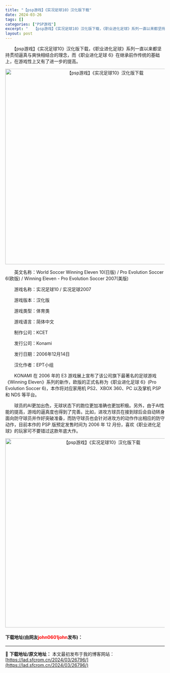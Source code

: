 ```yaml
---
title: "【psp游戏】《实况足球10》汉化版下载"
date: 2024-03-26
tags: []
categories: ["PSP游戏"]
excerpt: "　　【psp游戏】《实况足球10》汉化版下载，《职业进化足球》系列一直以来都坚持贯彻逼真与爽快相结合的理念，而《职业进化足球 6》在继承前作传统的基础上，在游戏性上又有了进一步的提高。 　　英文名称：World Soccer Winning Eleven 10(日版) / Pro Evolution&hellip;"
layout: post
---
```


 <p>　　【psp游戏】《实况足球10》汉化版下载，《职业进化足球》系列一直以来都坚持贯彻逼真与爽快相结合的理念，而《职业进化足球 6》在继承前作传统的基础上，在游戏性上又有了进一步的提高。</p> <p align="center"><img align="" border="0" src="https://lad.sfcrom.cn/wp-content/uploads/2024/03/20240325_6601fc5797169.png" width="616" alt="【psp游戏】《实况足球10》汉化版下载" /></p> <p>　　英文名称：World Soccer Winning Eleven 10(日版) / Pro Evolution Soccer 6(欧版) / Winning Eleven - Pro Evolution Soccer 2007(美版)</p> <p>　　游戏名称：实况足球10 / 实况足球2007</p> <p>　　游戏版本：汉化版</p> <p>　　游戏类型：体育类</p> <p>　　游戏语言：简体中文</p> <p>　　制作公司：KCET</p> <p>　　发行公司：Konami</p> <p>　　发行日期：2006年12月14日</p> <p>　　汉化作者：EPT小组</p> <p>　　KONAMI 在 2006 年的 E3 游戏展上宣布了该公司旗下最著名的足球游戏《Winning Eleven》系列的新作，欧版的正式名称为《职业进化足球 6》(Pro Evolution Soccer 6)，本作将对应家用机 PS2、XBOX 360、PC 以及掌机 PSP 和 NDS 等平台。</p> <p>　　球员的AI更加出色，无球状态下的跑位更加准确也更加积极。另外，由于AI性能的提高，游戏的逼真度也得到了完善。比如，进攻方球员在接到球后会自动转身面向防守球员并作好突破准备，而防守球员也会针对进攻方的动作作出相应的防守动作，目前本作的 PSP 版预定发售时间为 2006 年 12 月份，喜欢《职业进化足球》的玩家可不要错过这款年底大作。</p> <p align="center"><img align="" border="0" src="https://lad.sfcrom.cn/wp-content/uploads/2024/03/20240325_6601fc5a5eea1.png" width="596" alt="【psp游戏】《实况足球10》汉化版下载" /></p> <p><h4>下载地址(由网友<font color="red">john0601john</font>发布)：</h4></p> 

---
📖 **下载地址/原文地址：** 本文最初发布于我的博客网站：[https://lad.sfcrom.cn/2024/03/26796/](https://lad.sfcrom.cn/2024/03/26796/)
